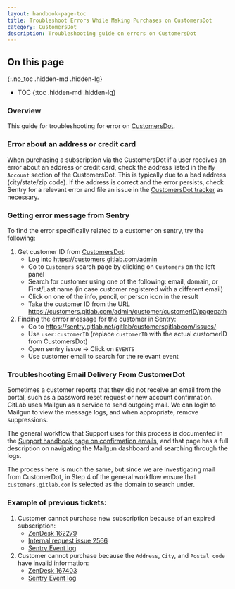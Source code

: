 ```yaml
---
layout: handbook-page-toc
title: Troubleshoot Errors While Making Purchases on CustomersDot
category: CustomersDot
description: Troubleshooting guide on errors on CustomersDot
---
```


## On this page
{:.no_toc .hidden-md .hidden-lg}

- TOC
{:toc .hidden-md .hidden-lg}

### Overview

This guide for troubleshooting for error on [CustomersDot](https://customers.gitlab.com/customers/sign_in).

### Error about an address or credit card

When purchasing a subscription via the CustomersDot if a user receives an error
about an address or credit card, check the address listed in the `My Account`
section of the CustomersDot. This is typically due to a bad address
(city/state/zip code). If the address is correct and the error persists, check
Sentry for a relevant error and file an issue in the
[CustomersDot tracker](https://gitlab.com/gitlab-org/customers-gitlab-com/-/issues/) as necessary.

### Getting error message from Sentry

To find the error specifically related to a customer on sentry, try the following:

1. Get customer ID from [CustomersDot](https://customers.gitlab.com/customers/sign_in):
   - Log into https://customers.gitlab.com/admin
   - Go to `Customers` search page by clicking on `Customers` on the left panel
   - Search for customer using one of the following: email, domain, or First/Last name (in case customer registered with a different email)
   - Click on one of the info, pencil, or person icon in the result
   - Take the customer ID from the URL https://customers.gitlab.com/admin/customer/customerID/pagepath
1. Finding the errror message for the customer in Sentry:
   - Go to https://sentry.gitlab.net/gitlab/customersgitlabcom/issues/
   - Use `user:customerID` (replace `customerID` with the actual customerID from CustomersDot)
   - Open sentry issue → Click on `EVENTS`
   - Use customer email to search for the relevant event

### Troubleshooting Email Delivery From CustomerDot

Sometimes a customer reports that they did not receive an email from the portal, such as a password reset request or new account confirmation.  GitLab uses Mailgun as a service to send outgoing mail. We can login to Mailgun to view the message logs, and when appropriate, remove suppressions.

The general workflow that Support uses for this process is documented in the [Support handbook page on confirmation emails](/handbook/support/workflows/confirmation_emails.html#check-mailgun), and that page has a full description on navigating the Mailgun dashboard and searching through the logs.

The process here is much the same, but since we are investigating mail from CustomerDot, in Step 4 of the general workflow ensure that `customers.gitlab.com` is selected as the domain to search under.

### Example of previous tickets:

1. Customer cannot purchase new subscription because of an expired subscription:
   - [ZenDesk 162279](https://gitlab.zendesk.com/agent/tickets/162279)
   - [Internal request issue 2566](https://gitlab.com/gitlab-com/support/internal-requests/-/issues/2566)
   - [Sentry Event log](https://sentry.gitlab.net/gitlab/customersgitlabcom/issues/1181887/events/31651984/)
1. Customer cannot purchase because the `Address`, `City`, and `Postal code` have invalid information:
   - [ZenDesk 167403](https://gitlab.zendesk.com/agent/tickets/167403)
   - [Sentry Event log](https://sentry.gitlab.net/gitlab/customersgitlabcom/issues/1211792/events/32521404/)
